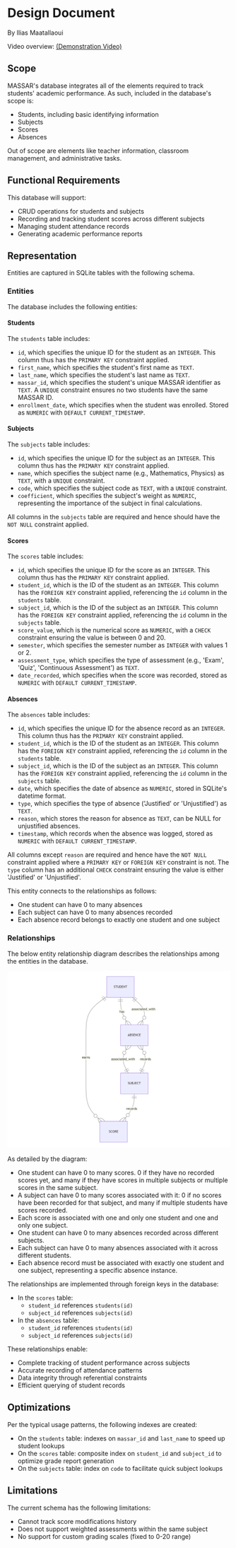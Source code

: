 # Design Document

By Ilias Maatallaoui

Video overview: [(Demonstration Video)](https://youtu.be/FtdcyIcO_LE)

## Scope

MASSAR's database integrates all of the elements required to track students' academic performance. As such, included in the database's scope is:

* Students, including basic identifying information
* Subjects
* Scores
* Absences

Out of scope are elements like teacher information, classroom management, and administrative tasks.

## Functional Requirements

This database will support:

* CRUD operations for students and subjects
* Recording and tracking student scores across different subjects
* Managing student attendance records
* Generating academic performance reports

## Representation

Entities are captured in SQLite tables with the following schema.

### Entities

The database includes the following entities:

#### Students

The `students` table includes:

* `id`, which specifies the unique ID for the student as an `INTEGER`. This column thus has the `PRIMARY KEY` constraint applied.
* `first_name`, which specifies the student's first name as `TEXT`.
* `last_name`, which specifies the student's last name as `TEXT`.
* `massar_id`, which specifies the student's unique MASSAR identifier as `TEXT`. A `UNIQUE` constraint ensures no two students have the same MASSAR ID.
* `enrollment_date`, which specifies when the student was enrolled. Stored as `NUMERIC` with `DEFAULT CURRENT_TIMESTAMP`.


#### Subjects

The `subjects` table includes:

* `id`, which specifies the unique ID for the subject as an `INTEGER`. This column thus has the `PRIMARY KEY` constraint applied.
* `name`, which specifies the subject name (e.g., Mathematics, Physics) as `TEXT`, with a `UNIQUE` constraint.
* `code`, which specifies the subject code as `TEXT`, with a `UNIQUE` constraint.
* `coefficient`, which specifies the subject's weight as `NUMERIC`, representing the importance of the subject in final calculations.

All columns in the `subjects` table are required and hence should have the `NOT NULL` constraint applied.

#### Scores

The `scores` table includes:

* `id`, which specifies the unique ID for the score as an `INTEGER`. This column thus has the `PRIMARY KEY` constraint applied.
* `student_id`, which is the ID of the student as an `INTEGER`. This column has the `FOREIGN KEY` constraint applied, referencing the `id` column in the `students` table.
* `subject_id`, which is the ID of the subject as an `INTEGER`. This column has the `FOREIGN KEY` constraint applied, referencing the `id` column in the `subjects` table.
* `score_value`, which is the numerical score as `NUMERIC`, with a `CHECK` constraint ensuring the value is between 0 and 20.
* `semester`, which specifies the semester number as `INTEGER` with values 1 or 2.
* `assessment_type`, which specifies the type of assessment (e.g., 'Exam', 'Quiz', 'Continuous Assessment') as `TEXT`.
* `date_recorded`, which specifies when the score was recorded, stored as `NUMERIC` with `DEFAULT CURRENT_TIMESTAMP`.

#### Absences

The `absences` table includes:

* `id`, which specifies the unique ID for the absence record as an `INTEGER`. This column thus has the `PRIMARY KEY` constraint applied.
* `student_id`, which is the ID of the student as an `INTEGER`. This column has the `FOREIGN KEY` constraint applied, referencing the `id` column in the `students` table.
* `subject_id`, which is the ID of the subject as an `INTEGER`. This column has the `FOREIGN KEY` constraint applied, referencing the `id` column in the `subjects` table.
* `date`, which specifies the date of absence as `NUMERIC`, stored in SQLite's datetime format.
* `type`, which specifies the type of absence ('Justified' or 'Unjustified') as `TEXT`.
* `reason`, which stores the reason for absence as `TEXT`, can be NULL for unjustified absences.
* `timestamp`, which records when the absence was logged, stored as `NUMERIC` with `DEFAULT CURRENT_TIMESTAMP`.

All columns except `reason` are required and hence have the `NOT NULL` constraint applied where a `PRIMARY KEY` or `FOREIGN KEY` constraint is not. The `type` column has an additional `CHECK` constraint ensuring the value is either 'Justified' or 'Unjustified'.

This entity connects to the relationships as follows:

* One student can have 0 to many absences
* Each subject can have 0 to many absences recorded
* Each absence record belongs to exactly one student and one subject

### Relationships

The below entity relationship diagram describes the relationships among the entities in the database.

![ER Diagram](diagram.png)

As detailed by the diagram:

* One student can have 0 to many scores. 0 if they have no recorded scores yet, and many if they have scores in multiple subjects or multiple scores in the same subject.
* A subject can have 0 to many scores associated with it: 0 if no scores have been recorded for that subject, and many if multiple students have scores recorded.
* Each score is associated with one and only one student and one and only one subject.
* One student can have 0 to many absences recorded across different subjects.
* Each subject can have 0 to many absences associated with it across different students.
* Each absence record must be associated with exactly one student and one subject, representing a specific absence instance.

The relationships are implemented through foreign keys in the database:

* In the `scores` table:
  * `student_id` references `students(id)`
  * `subject_id` references `subjects(id)`
* In the `absences` table:
  * `student_id` references `students(id)`
  * `subject_id` references `subjects(id)`

These relationships enable:
* Complete tracking of student performance across subjects
* Accurate recording of attendance patterns
* Data integrity through referential constraints
* Efficient querying of student records

## Optimizations

Per the typical usage patterns, the following indexes are created:

* On the `students` table: indexes on `massar_id` and `last_name` to speed up student lookups
* On the `scores` table: composite index on `student_id` and `subject_id` to optimize grade report generation
* On the `subjects` table: index on `code` to facilitate quick subject lookups

## Limitations

The current schema has the following limitations:

* Cannot track score modifications history
* Does not support weighted assessments within the same subject
* No support for custom grading scales (fixed to 0-20 range)
